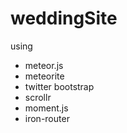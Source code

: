 weddingSite
===========

using <br/>

* meteor.js 
* meteorite
* twitter bootstrap
* scrollr
* moment.js
* iron-router


